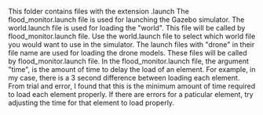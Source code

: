 This folder contains files with the extension .launch
The flood_monitor.launch file is used for launching the Gazebo simulator.
The world.launch file is used for loading the "world". This file will be called by flood_monitor.launch file.
Use the world.launch file to select which world file you would want to use in the simulator.
The launch files with "drone" in their file name are used for loading the drone models. These files will be called by flood_monitor.launch file.
In the flood_monitor.launch file, the argument "time", is the amount of time to delay the load of an element. For example, in my case, there is a 3 second difference between loading each element. From trial and error, I found that this is the minimum amount of time required to load each element properly. If there are errors for a paticular element, try adjusting the time for that element to load properly.
